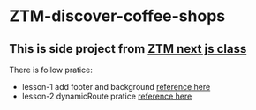 # ZTM-discover-coffee-shops
This is side project from [ZTM next js class](https://www.udemy.com/course/complete-nextjs-developer-zero-to-mastery/)
----
There is follow pratice:  
- lesson-1 add footer and background [reference here](https://extreme-amethyst-885.notion.site/30-_app-js-Solution-with-Footer-2c35bc5daf6b4b739331c647ec8c9986)
- lesson-2 dynamicRoute pratice [reference here](https://extreme-amethyst-885.notion.site/40-What-is-Dynamic-Routing-4d1e22475e074d8b9d364bbafa34cd57?pvs=4)

